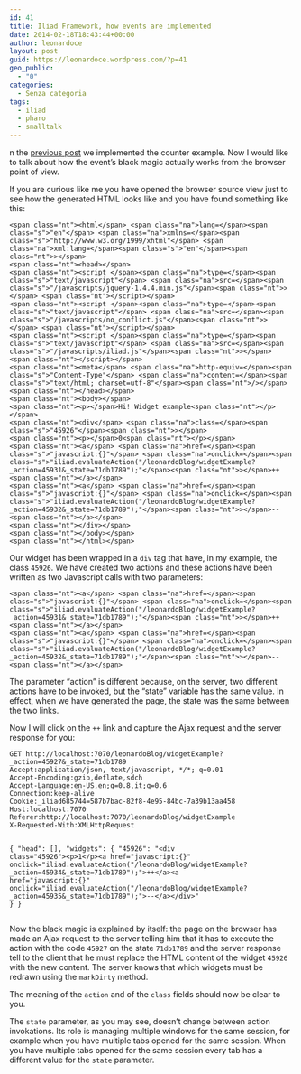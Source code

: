 ```yaml
---
id: 41
title: Iliad Framework, how events are implemented
date: 2014-02-18T18:43:44+00:00
author: leonardoce
layout: post
guid: https://leonardoce.wordpress.com/?p=41
geo_public:
  - "0"
categories:
  - Senza categoria
tags:
  - iliad
  - pharo
  - smalltalk
---
```

n the [previous post](http://leonardoce.github.io/programming/smalltalk/2014/02/17/iliad-framework-lesson-four.html) we implemented the counter example. Now I would like to talk about how the event&#8217;s black magic actually works from the browser point of view.

If you are curious like me you have opened the browser source view just to see how the generated HTML looks like and you have found something like this:

<div class="highlight">
  <pre><code class="language-html">&lt;span class="nt">&lt;html&lt;/span> &lt;span class="na">lang=&lt;/span>&lt;span class="s">"en"&lt;/span> &lt;span class="na">xmlns=&lt;/span>&lt;span class="s">"http://www.w3.org/1999/xhtml"&lt;/span> &lt;span class="na">xml:lang=&lt;/span>&lt;span class="s">"en"&lt;/span>&lt;span class="nt">&gt;&lt;/span>
&lt;span class="nt">&lt;head&gt;&lt;/span>
&lt;span class="nt">&lt;script &lt;/span>&lt;span class="na">type=&lt;/span>&lt;span class="s">"text/javascript"&lt;/span> &lt;span class="na">src=&lt;/span>&lt;span class="s">"/javascripts/jquery-1.4.4.min.js"&lt;/span>&lt;span class="nt">&gt;&lt;/span> &lt;span class="nt">&lt;/script&gt;&lt;/span>
&lt;span class="nt">&lt;script &lt;/span>&lt;span class="na">type=&lt;/span>&lt;span class="s">"text/javascript"&lt;/span> &lt;span class="na">src=&lt;/span>&lt;span class="s">"/javascripts/no_conflict.js"&lt;/span>&lt;span class="nt">&gt;&lt;/span> &lt;span class="nt">&lt;/script&gt;&lt;/span>
&lt;span class="nt">&lt;script &lt;/span>&lt;span class="na">type=&lt;/span>&lt;span class="s">"text/javascript"&lt;/span> &lt;span class="na">src=&lt;/span>&lt;span class="s">"/javascripts/iliad.js"&lt;/span>&lt;span class="nt">&gt;&lt;/span> &lt;span class="nt">&lt;/script&gt;&lt;/span>
&lt;span class="nt">&lt;meta&lt;/span> &lt;span class="na">http-equiv=&lt;/span>&lt;span class="s">"Content-Type"&lt;/span> &lt;span class="na">content=&lt;/span>&lt;span class="s">"text/html; charset=utf-8"&lt;/span>&lt;span class="nt">/&gt;&lt;/span>
&lt;span class="nt">&lt;/head&gt;&lt;/span>
&lt;span class="nt">&lt;body&gt;&lt;/span>
&lt;span class="nt">&lt;p&gt;&lt;/span>Hi! Widget example&lt;span class="nt">&lt;/p&gt;&lt;/span>
&lt;span class="nt">&lt;div&lt;/span> &lt;span class="na">class=&lt;/span>&lt;span class="s">"45926"&lt;/span>&lt;span class="nt">&gt;&lt;/span>
&lt;span class="nt">&lt;p&gt;&lt;/span>0&lt;span class="nt">&lt;/p&gt;&lt;/span>
&lt;span class="nt">&lt;a&lt;/span> &lt;span class="na">href=&lt;/span>&lt;span class="s">"javascript:{}"&lt;/span> &lt;span class="na">onclick=&lt;/span>&lt;span class="s">"iliad.evaluateAction(&quot;/leonardoBlog/widgetExample?_action=45931&amp;_state=71db1789&quot;);"&lt;/span>&lt;span class="nt">&gt;&lt;/span>++&lt;span class="nt">&lt;/a&gt;&lt;/span>
&lt;span class="nt">&lt;a&lt;/span> &lt;span class="na">href=&lt;/span>&lt;span class="s">"javascript:{}"&lt;/span> &lt;span class="na">onclick=&lt;/span>&lt;span class="s">"iliad.evaluateAction(&quot;/leonardoBlog/widgetExample?_action=45932&amp;_state=71db1789&quot;);"&lt;/span>&lt;span class="nt">&gt;&lt;/span>--&lt;span class="nt">&lt;/a&gt;&lt;/span>
&lt;span class="nt">&lt;/div&gt;&lt;/span>
&lt;span class="nt">&lt;/body&gt;&lt;/span>
&lt;span class="nt">&lt;/html&gt;&lt;/span></code></pre>
</div>

Our widget has been wrapped in a `div` tag that have, in my example, the class `45926`. We have created two actions and these actions have been written as two Javascript calls with two parameters:

<div class="highlight">
  <pre><code class="language-html">&lt;span class="nt">&lt;a&lt;/span> &lt;span class="na">href=&lt;/span>&lt;span class="s">"javascript:{}"&lt;/span> &lt;span class="na">onclick=&lt;/span>&lt;span class="s">"iliad.evaluateAction(&quot;/leonardoBlog/widgetExample?_action=45931&amp;_state=71db1789&quot;);"&lt;/span>&lt;span class="nt">&gt;&lt;/span>++&lt;span class="nt">&lt;/a&gt;&lt;/span>
&lt;span class="nt">&lt;a&lt;/span> &lt;span class="na">href=&lt;/span>&lt;span class="s">"javascript:{}"&lt;/span> &lt;span class="na">onclick=&lt;/span>&lt;span class="s">"iliad.evaluateAction(&quot;/leonardoBlog/widgetExample?_action=45932&amp;_state=71db1789&quot;);"&lt;/span>&lt;span class="nt">&gt;&lt;/span>--&lt;span class="nt">&lt;/a&gt;&lt;/span></code></pre>
</div>

The parameter &#8220;action&#8221; is different because, on the server, two different actions have to be invoked, but the &#8220;state&#8221; variable has the same value. In effect, when we have generated the page, the state was the same between the two links.

Now I will click on the `++` link and capture the Ajax request and the server response for you:

<div class="highlight">
  <pre><code class="language-text">GET http://localhost:7070/leonardoBlog/widgetExample?_action=45927&_state=71db1789
Accept:application/json, text/javascript, */*; q=0.01
Accept-Encoding:gzip,deflate,sdch
Accept-Language:en-US,en;q=0.8,it;q=0.6
Connection:keep-alive
Cookie:_iliad685744=587b7bac-82f8-4e95-84bc-7a39b13aa458
Host:localhost:7070
Referer:http://localhost:7070/leonardoBlog/widgetExample
X-Requested-With:XMLHttpRequest

{
"head": [],
"widgets":
    {
      "45926":
      "&lt;div class=\"45926\"&gt;&lt;p&gt;1&lt;/p&gt;&lt;a href=\"javascript:{}\" onclick=\"iliad.evaluateAction(&quot;/leonardoBlog/widgetExample?_action=45934&amp;_state=71db1789&quot;);\"&gt;++&lt;/a&gt;&lt;a href=\"javascript:{}\" onclick=\"iliad.evaluateAction(&quot;/leonardoBlog/widgetExample?_action=45935&amp;_state=71db1789&quot;);\"&gt;--&lt;/a&gt;&lt;/div&gt;"
    }
}
</code></pre>
</div>

Now the black magic is explained by itself: the page on the browser has made an Ajax request to the server telling him that it has to execute the action with the code `45927` on the state `71db1789` and the server response tell to the client that he must replace the HTML content of the widget `45926` with the new content. The server knows that which widgets must be redrawn using the `markDirty` method.

The meaning of the `action` and of the `class` fields should now be clear to you.

The `state` parameter, as you may see, doesn&#8217;t change between action invokations. Its role is managing multiple windows for the same session, for example when you have multiple tabs opened for the same session. When you have multiple tabs opened for the same session every tab has a different value for the `state` parameter.